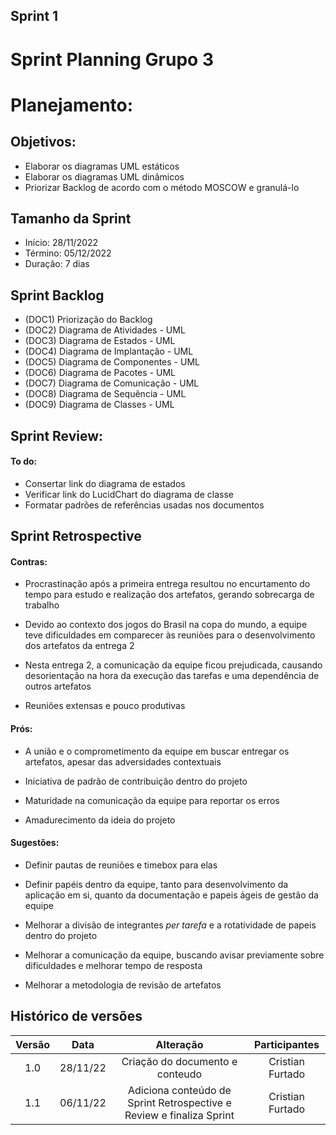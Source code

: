 ## Sprint 1

# Sprint Planning Grupo 3

# Planejamento:

## Objetivos:

- Elaborar os diagramas UML estáticos
- Elaborar os diagramas UML dinâmicos
- Priorizar Backlog de acordo com o método MOSCOW e granulá-lo

## Tamanho da Sprint

- Início: 28/11/2022
- Término: 05/12/2022
- Duração: 7 dias


## Sprint Backlog
- (DOC1) Priorização do Backlog 
- (DOC2) Diagrama de Atividades - UML
- (DOC3) Diagrama de Estados - UML
- (DOC4) Diagrama de Implantação - UML
- (DOC5) Diagrama de Componentes - UML
- (DOC6) Diagrama de Pacotes - UML
- (DOC7) Diagrama de Comunicação - UML
- (DOC8) Diagrama de Sequência - UML
- (DOC9) Diagrama de Classes - UML

## Sprint Review:

#### To do:
- Consertar link do diagrama de estados
- Verificar link do LucidChart do diagrama de classe
- Formatar padrões de referências usadas nos documentos

## Sprint Retrospective

#### Contras:
- Procrastinação após a primeira entrega resultou no encurtamento do tempo para estudo e realização dos artefatos, gerando sobrecarga de trabalho
    
- Devido ao contexto dos jogos do Brasil na copa do mundo, a equipe teve dificuldades em comparecer às reuniões para o desenvolvimento dos artefatos da entrega 2

- Nesta entrega 2, a comunicação da equipe ficou  prejudicada, causando desorientação na hora da execução das tarefas e uma dependência de outros artefatos

- Reuniões extensas e pouco produtivas
    

#### Prós:
- A união e o comprometimento da equipe em buscar entregar os artefatos, apesar das adversidades contextuais

- Iniciativa de padrão de contribuição dentro do projeto

- Maturidade na comunicação da equipe para reportar os erros

- Amadurecimento da ideia do projeto

#### Sugestões:
- Definir pautas de reuniões e timebox para elas

- Definir papéis dentro da equipe, tanto para desenvolvimento da aplicação em si, quanto da documentação e papeis ágeis de gestão da equipe

- Melhorar a divisão de integrantes *per tarefa* e a rotatividade de papeis dentro do projeto

- Melhorar a comunicação da equipe, buscando avisar previamente sobre dificuldades e melhorar tempo de resposta

- Melhorar a metodologia de revisão de artefatos



## Histórico de versões

| Versão |   Data   |                   Alteração                    | Participantes |
| :----: | :------: | :--------------------------------------------: | :---------: |
| 1.0  | 28/11/22 | Criação do documento e conteudo | Cristian Furtado |
| 1.1  | 06/11/22 | Adiciona conteúdo de Sprint Retrospective e Review e finaliza Sprint | Cristian Furtado |


